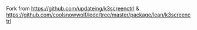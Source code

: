 Fork from
https://github.com/updateing/k3screenctrl
&
https://github.com/coolsnowwolf/lede/tree/master/package/lean/k3screenctrl
